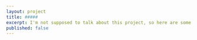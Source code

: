 ```yaml
---
layout: project
title: #####
excerpt: I'm not supposed to talk about this project, so here are some discarded design assets.
published: false
---
```


<script type="application/json" class="data">
{
	"noun": "Art Director",
	"images": [{
		"src": "/assets/img/arts-te-papa/landscape-3col.jpg",
		"size": "landscape-3col"
	},{
		"src": "/assets/img/arts-te-papa/landscape-4col.jpg",
		"size": "landscape-4col"
	},{
		"src": "/assets/img/arts-te-papa/portrait-2col.jpg",
		"size": "portrait-2col"
	},{
		"src": "/assets/img/arts-te-papa/portrait-3col.jpg",
		"size": "portrait-3col"
	},{
		"src": "/assets/img/arts-te-papa/square-1col.gif",
		"size": "square-1col"
	},{
		"src": "/assets/img/arts-te-papa/square-2col.jpg",
		"size": "square-2col"
	},{
		"src": "/assets/img/arts-te-papa/square-3col.jpg",
		"size": "square-3col"
	}]
}
</script>